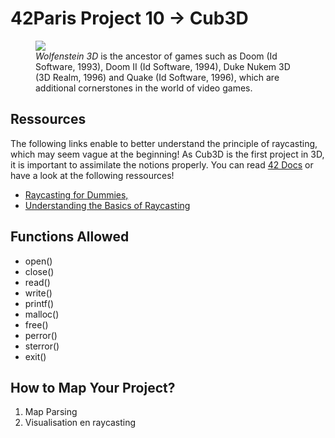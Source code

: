 <hmtl>

  <h1><strong>42Paris Project 10 -> Cub3D</strong></h1>
   <figure>
      <img src= "https://img.itch.zone/aW1hZ2UvMjk3MTU4LzE0NTE2NzcucG5n/original/3BKF2z.png">
      <figcaption><em>Wolfenstein 3D</em> is the ancestor of games such as Doom (Id Software, 1993), Doom II (Id Software, 1994), Duke Nukem 3D (3D Realm, 1996) and Quake (Id Software, 1996), which are additional cornerstones in the world of video games.</figcaption>
    </figure>

<main>

  <section>
    <h2><strong>Ressources</strong></h2>
    <p>The following links enable to better understand the principle of raycasting, which may seem vague at the beginning! As Cub3D is the first project in 3D, it is important to assimilate the notions properly. You can read <a href="https://harm-smits.github.io/42docs/projects/cub3d">42 Docs</a> or have a look at the following ressources!</p>
    <ul>
      <li><a href="https://guy-grave.developpez.com/tutoriels/jeux/doom-wolfenstein-raycasting/">Raycasting for Dummies,</a></li>
      <li><a href="https://en.wikipedia.org/wiki/Ray_casting">Understanding the Basics of Raycasting</a></li>
    </ul>
  </section>

  <section>
    <h2><strong>Functions Allowed</strong></h2>
    <ul>
      <li>open()</li>
      <li>close()</li>
      <li>read()</li>
      <li>write()</li>
      <li>printf()</li>
      <li>malloc()</li>
      <li>free()</li>
      <li>perror()</li>
      <li>sterror()</li>
      <li>exit()</li>
   </ul>
  </section>

  <section>
    <h2><strong>How to Map Your Project?</strong></h2>
    <ol>
      <li>Map Parsing</li>
      <li>Visualisation en raycasting</li>
    </ol>
  <h2>
</main>
</html>